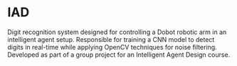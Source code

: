 # IAD
Digit recognition system designed for controlling a Dobot robotic arm in an intelligent agent setup. Responsible for training a CNN model to detect digits in real-time while applying OpenCV techniques for noise filtering. Developed as part of a group project for an Intelligent Agent Design course.
